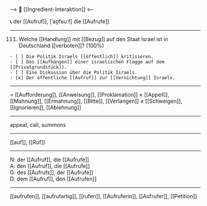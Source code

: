 --> 🤝 [[Ingredient-Interaktion]] <--

📞 der [[Aufruf]], [ˈaʊ̯fʁuːf]
die [[Aufrufe]]

---

111. Welche [[Handlung]] mit [[Bezug]] auf den Staat Israel ist in Deutschland [[verboten]]? (100%)


    - [ ] Die Politik Israels [[öffentlich]] kritisieren.
    - [ ] Das [[Aufhängen]] einer israelischen Flagge auf dem [[Privatgrundstück]].
    - [ ] Eine Diskussion über die Politik Israels.
    - [x] Der öffentliche [[Aufruf]] zur [[Vernichtung]] Israels.

---

= [[Aufforderung]], [[Anweisung]], [[Proklamation]]
≈ [[Appell]], [[Mahnung]], [[Ermahnung]], [[Bitte]], [[Verlangen]]
≠ [[Schweigen]], [[Ignorieren]], [[Ablehnung]]

---

appeal, call, summons

---

[[auf]], [[Ruf]]

---

N: der [[Aufruf]], die [[Aufrufe]]  
A: den [[Aufruf]], die [[Aufrufe]]  
G: des [[Aufrufs]], der [[Aufrufe]]  
D: dem [[Aufruf]], den [[Aufrufen]]

---

[[aufrufen]], [[aufrufartig]], [[rufen]], [[Aufruferin]], [[Aufrufer]], [[Petition]]
